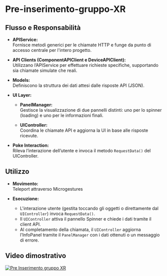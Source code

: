 # Pre-inserimento-gruppo-XR

## Flusso e Responsabilità

- **APIService:**  
  Fornisce metodi generici per le chiamate HTTP e funge da punto di accesso centrale per l'intero progetto. 
 
- **API Clients (ComponentAPIClient e DeviceAPIClient):**  
  Utilizzano l’APIService per effettuare richieste specifiche, supportando sia chiamate simulate che reali. 
 
- **Models:**  
  Definiscono la struttura dei dati attesi dalle risposte API (JSON).  

- **UI Layer:**
  - **PanelManager:**  
    Gestisce la visualizzazione di due pannelli distinti: uno per lo spinner (loading) e uno per le informazioni finali.

  - **UIController:**  
    Coordina le chiamate API e aggiorna la UI in base alle risposte ricevute.

- **Poke Interaction:**  
  Rileva l’interazione dell’utente e invoca il metodo `RequestData()` del UIController.

## Utilizzo

- **Movimento:**  
  Teleport attraverso Microgestures

- **Esecuzione:**  
  - L'interazione utente (gestita toccando gli oggetti o direttamente dal `UIController`) invoca `RequestData()`.
  - Il `UIController` attiva il pannello Spinner e chiede i dati tramite il client API.
  - Al completamento della chiamata, il `UIController` aggiorna l’InfoPanel tramite il `PanelManager` con i dati ottenuti o un messaggio di errore.

## Video dimostrativo
[![Pre Inserimento gruppo XR](https://img.youtube.com/vi/zECr6xM_Zqw/0.jpg)](https://youtube.com/shorts/zECr6xM_Zqw?feature=share)
